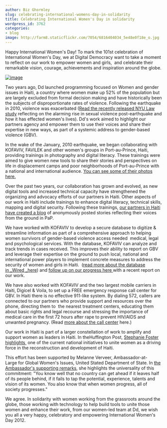 ```yaml
---
author: Biz Ghormley
slug: celebrating-international-womens-day-in-solidarity
title: Celebrating International Women's Day in solidarity
wordpress_id: 3762
categories:
- blog
image: http://farm8.staticflickr.com/7054/6816404034_5e48e0f18e_o.jpg
---
```


Happy International Women's Day! To mark the 101st celebration of International Women's Day, we at Digital Democracy want to take a moment to reflect on our work to empower women and girls,  and celebrate their remarkable vision, courage, achievements and inspiration around the globe.

[![image](http://farm8.staticflickr.com/7054/6816404034_5e48e0f18e_o.jpg)](http://www.usip.org/node/8090)

Two years ago, Dd launched programming focused on Women and gender issues in Haiti, a country where women make up 52% of the population but are largely excluded from formal decision making and have historically been the subjects of disproportionate rates of violence. Following the earthquake in 2010, violence was exacerbated ([Read the recently released NYU Law study](http://www.law.nyu.edu/news/SATTERTHWAITE_MARGARET_CHRGJ_GJC_HAITI_REPORT) reflecting on the alarming rise in sexual violence post-earthquake and how it has effected women's lives). Dd's work aimed to highlight our partners agency and empower them to use their voices and share their expertise in new ways, as part of a systemic address to gender-based violence (GBV).

In the wake of the January, 2010 earthquake, we began collaborating with KOFAVIV, FAVILEK and other women's groups in Port-au-Prince, Haiti, providing trainings in photography and digital literacy. These trainings were aimed to give women new tools to share their stories and perspectives on life in displacement camps and poor neighborhoods of Port-au-Prince with a national and international audience. [You can see some of their photos here.](http://tieppu.com/haiti/photos/)

Over the past two years, our collaboration has grown and evolved, as new digital tools and increased technical capacity have strengthened the organizing and advocacy efforts of our partners in Haiti. Other aspects of our work in Haiti include trainings to enhance digital literacy, technical skills, mapping and digital security. Following these trainings, [our partners in Haiti have created a blog](http://fanmpale.blogspot.com/) of anonymously posted stories reflecting their voices from the ground in PaP.

We have worked with KOFAVIV to develop a secure database to digitize & streamline information as part of a comprehensive approach to helping women survivors of gender-based violence access needed  medical, legal and psychological services. With the database, KOFAVIV can analyze and track trends in cases received. This improves their ability to report on GBV and leverage their expertise on the ground to push local, national and international power players to implement concrete measures to address the security of women and girls in Haiti.  ([read more about the database in _Wired _here](http://haitirewired.wired.com/profiles/blogs/using-tech-to-document-haitis)) and [follow up on our progress here ](http://www.usip.org/node/8090)with a recent report on our work.

We have also worked with KOFAVIV and the two largest mobile carriers in Haiti, Digicel & Voila, to set up a FREE emergency response call center for GBV. In Haiti there is no effective 911-like system. By dialing 572, callers are connected to our partners who provide support and resources over the phone, directing them to  the nearest treatment centers, educating them about basic rights and legal recourse and stressing the importance of medical care in the first 72 hours after rape to prevent HIV/AIDS and unwanted pregnancy. (Read [more about the call center](http://betanews.com/newswire/2011/09/22/only-emergency-response-system-dedicated-to-rape-and-sexual-violence-in-haiti-launches/) here.)

Our work in Haiti is part of a larger constellation of work to amplify and support women as leaders in Haiti. In theHuffington Post, [Stephanie Foster highlights ](http://www.huffingtonpost.com/stephenie-foster/rebuilding-haiti_b_1318914.html) one of the current national initiatives to unite women as a driving force in the reconstruction and development of Haiti.

This effort has been supported by Melanne Verveer, Ambassador-at-Large for Global Women's Issues, United Stated Department of State. In [the Ambassador's supporting remarks](http://www.state.gov/s/gwi/rls/rem/2012/184848.htm), she highlights the universality of this commitment: "You know well that no country can get ahead if it leaves half of its people behind, if it fails to tap the potential, experience, talents and vision of its women. You also know that when women progress, all of society progresses."

We agree. In solidarity with women working from the grassroots around the globe, those working with technology to help build tools to unite those women and enhance their work, from our women-led team at Dd, we wish you all a very happy, celebratory and empowering International Women's Day 2012.
